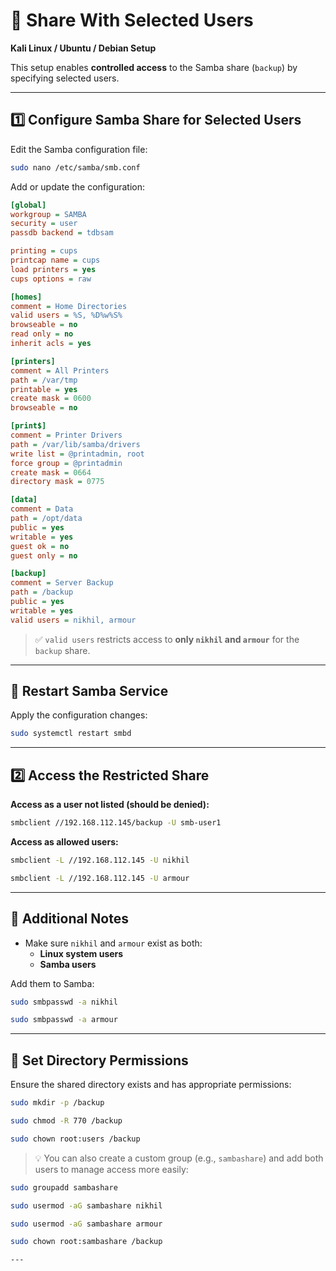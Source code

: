 
# 🔐 Share With Selected Users  
**Kali Linux / Ubuntu / Debian Setup**

This setup enables **controlled access** to the Samba share (`backup`) by specifying selected users.

---

## 1️⃣ Configure Samba Share for Selected Users

Edit the Samba configuration file:
```bash
sudo nano /etc/samba/smb.conf
```

Add or update the configuration:

```ini
[global]
workgroup = SAMBA
security = user
passdb backend = tdbsam

printing = cups
printcap name = cups
load printers = yes
cups options = raw

[homes]
comment = Home Directories
valid users = %S, %D%w%S%
browseable = no
read only = no
inherit acls = yes

[printers]
comment = All Printers
path = /var/tmp
printable = yes
create mask = 0600
browseable = no

[print$]
comment = Printer Drivers
path = /var/lib/samba/drivers
write list = @printadmin, root
force group = @printadmin
create mask = 0664
directory mask = 0775

[data]
comment = Data
path = /opt/data
public = yes
writable = yes
guest ok = no
guest only = no

[backup]
comment = Server Backup
path = /backup
public = yes
writable = yes
valid users = nikhil, armour
```

> ✅ `valid users` restricts access to **only `nikhil` and `armour`** for the `backup` share.

---

## 🔁 Restart Samba Service

Apply the configuration changes:
```bash
sudo systemctl restart smbd
```

---

## 2️⃣ Access the Restricted Share

**Access as a user not listed (should be denied):**
```bash
smbclient //192.168.112.145/backup -U smb-user1
```

**Access as allowed users:**
```bash
smbclient -L //192.168.112.145 -U nikhil
```
```bash
smbclient -L //192.168.112.145 -U armour
```

---

## 🔧 Additional Notes

- Make sure `nikhil` and `armour` exist as both:
  - **Linux system users**
  - **Samba users**

Add them to Samba:
```bash
sudo smbpasswd -a nikhil
```
```bash
sudo smbpasswd -a armour
```

---

## 📁 Set Directory Permissions

Ensure the shared directory exists and has appropriate permissions:
```bash
sudo mkdir -p /backup
```
```bash
sudo chmod -R 770 /backup
```
```bash
sudo chown root:users /backup
```

> 💡 You can also create a custom group (e.g., `sambashare`) and add both users to manage access more easily:
```bash
sudo groupadd sambashare
```
```bash
sudo usermod -aG sambashare nikhil
```
```bash
sudo usermod -aG sambashare armour
```
```bash
sudo chown root:sambashare /backup

---
